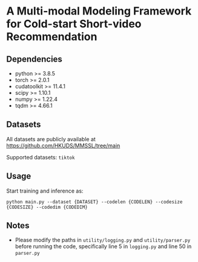 # A Multi-modal Modeling Framework for Cold-start Short-video Recommendation
## Dependencies
- python >= 3.8.5
- torch >= 2.0.1
- cudatoolkit >= 11.4.1
- scipy >= 1.10.1
- numpy >= 1.22.4
- tqdm >= 4.66.1

## Datasets
All datasets are publicly available at https://github.com/HKUDS/MMSSL/tree/main

Supported datasets: ```tiktok```

## Usage
Start training and inference as:

```
python main.py --dataset {DATASET} --codelen {CODELEN} --codesize {CODESIZE} --codedim {CODEDIM}
```

## Notes
- Please modify the paths in ```utility/logging.py``` and ```utility/parser.py``` before running the code, specifically line 5 in ```logging.py``` and line 50 in ```parser.py```
